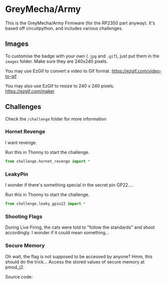 # GreyMecha/Army

This is the GreyMecha/Army Firmware (for the RP2350 part anyway). It's based off circuitpython, and includes various challenges.


## Images

To customise the badge with your own (`.jpg` and `.gif`), just put them in the `images` folder. 
Make sure they are 240x240 pixels.

You may use EzGif to convert a video to Gif format. https://ezgif.com/video-to-gif

You may also use EzGif to resize to 240 x 240 pixels. https://ezgif.com/maker


## Challenges

Check the `/challenge` folder for more information

### Hornet Revenge

I want revenge.

Run this in Thonny to start the challenge.

```python
from challenge.hornet_revenge import *
```

### LeakyPin

I wonder if there's something special in the secret pin GP22....

Run this in Thonny to start the challenge.

```python
from challenge.leaky_gpio22 import *
```

### Shooting Flags

During Live Firing, the cats were told to "follow the standards" and shoot accordingly. I wonder if it could mean something...


### Secure Memory

Oh wait, the flag is not supposed to be accessed by anyone? Hmm, this should do the trick...
Access the stored values of secure memory at pmod_j2.

Source code: 